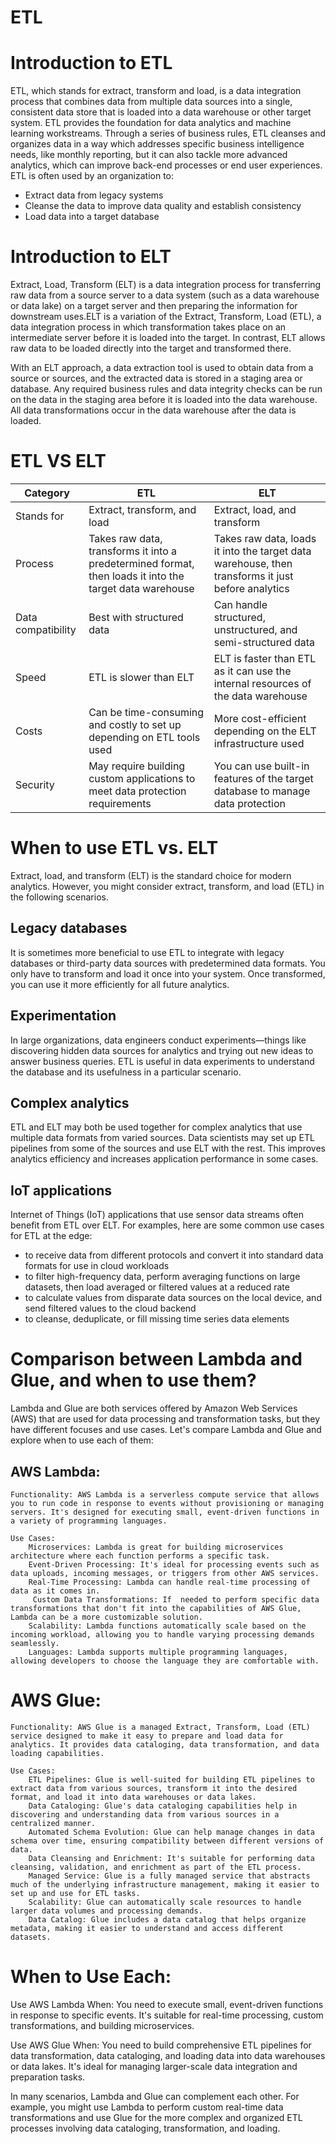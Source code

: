 # ETL

# Introduction to ETL 
ETL, which stands for extract, transform and load, is a data integration process that combines data from multiple data sources into a single, consistent data store that is loaded into a data warehouse or other target system.
ETL provides the foundation for data analytics and machine learning workstreams. Through a series of business rules, ETL cleanses and organizes data in a way which addresses specific business intelligence needs, like monthly reporting, but it can also tackle more advanced analytics, which can improve back-end processes or end user experiences. ETL is often used by an organization to: 

- Extract data from legacy systems
- Cleanse the data to improve data quality and establish consistency
- Load data into a target database

# Introduction to ELT
Extract, Load, Transform (ELT) is a data integration process for transferring raw data from a source server to a data system (such as a data warehouse or data lake) on a target server and then preparing the information for downstream uses.ELT is a variation of the Extract, Transform, Load (ETL), a data integration process in which transformation takes place on an intermediate server before it is loaded into the target. In contrast, ELT allows raw data to be loaded directly into the target and transformed there.

With an ELT approach, a data extraction tool is used to obtain data from a source or sources, and the extracted data is stored in a staging area or database. Any required business rules and data integrity checks can be run on the data in the staging area before it is loaded into the data warehouse. All data transformations occur in the data warehouse after the data is loaded.

# ETL VS ELT

| Category | ETL | ELT |
| -------  | ------| ------- |
| Stands for |Extract, transform, and load   | Extract, load, and transform |
|	Process | Takes raw data, transforms it into a predetermined format, then loads it into the target data warehouse|Takes raw data, loads it into the target data warehouse, then transforms it just before analytics|
|Data compatibility|Best with structured data|Can handle structured, unstructured, and semi-structured data|
|Speed|ETL is slower than ELT|ELT is faster than ETL as it can use the internal resources of the data warehouse|
|Costs|Can be time-consuming and costly to set up depending on ETL tools used|More cost-efficient depending on the ELT infrastructure used|
|Security|May require building custom applications to meet data protection requirements|You can use built-in features of the target database to manage data protection|

# When to use ETL vs. ELT
Extract, load, and transform (ELT) is the standard choice for modern analytics. However, you might consider extract, transform, and load (ETL) in the following scenarios.

## Legacy databases
It is sometimes more beneficial to use ETL to integrate with legacy databases or third-party data sources with predetermined data formats. You only have to transform and load it once into your system. Once transformed, you can use it more efficiently for all future analytics.

## Experimentation
In large organizations, data engineers conduct experiments—things like discovering hidden data sources for analytics and trying out new ideas to answer business queries. ETL is useful in data experiments to understand the database and its usefulness in a particular scenario.

## Complex analytics
ETL and ELT may both be used together for complex analytics that use multiple data formats from varied sources. Data scientists may set up ETL pipelines from some of the sources and use ELT with the rest. This improves analytics efficiency and increases application performance in some cases.

## IoT applications
Internet of Things (IoT) applications that use sensor data streams often benefit from ETL over ELT. For examples, here are some common use cases for ETL at the edge:
* to receive data from different protocols and convert it into standard data formats for use in cloud workloads
* to filter high-frequency data, perform averaging functions on large datasets, then load averaged or filtered values at a reduced rate
* to calculate values from disparate data sources on the local device, and send filtered values to the cloud backend
* to cleanse, deduplicate, or fill missing time series data elements


# Comparison between Lambda and Glue, and when to use them?

Lambda and Glue are both services offered by Amazon Web Services (AWS) that are used for data processing and transformation tasks, but they have different focuses and use cases. Let's compare Lambda and Glue and explore when to use each of them:

## AWS Lambda:

    Functionality: AWS Lambda is a serverless compute service that allows you to run code in response to events without provisioning or managing servers. It's designed for executing small, event-driven functions in a variety of programming languages.

    Use Cases:
        Microservices: Lambda is great for building microservices architecture where each function performs a specific task.
        Event-Driven Processing: It's ideal for processing events such as data uploads, incoming messages, or triggers from other AWS services.
        Real-Time Processing: Lambda can handle real-time processing of data as it comes in.
         Custom Data Transformations: If  needed to perform specific data transformations that don't fit into the capabilities of AWS Glue, Lambda can be a more customizable solution.
        Scalability: Lambda functions automatically scale based on the incoming workload, allowing you to handle varying processing demands seamlessly.
        Languages: Lambda supports multiple programming languages, allowing developers to choose the language they are comfortable with.

# AWS Glue:

    Functionality: AWS Glue is a managed Extract, Transform, Load (ETL) service designed to make it easy to prepare and load data for analytics. It provides data cataloging, data transformation, and data loading capabilities.

    Use Cases:
        ETL Pipelines: Glue is well-suited for building ETL pipelines to extract data from various sources, transform it into the desired format, and load it into data warehouses or data lakes.
        Data Cataloging: Glue's data cataloging capabilities help in discovering and understanding data from various sources in a centralized manner.
        Automated Schema Evolution: Glue can help manage changes in data schema over time, ensuring compatibility between different versions of data.
        Data Cleansing and Enrichment: It's suitable for performing data cleansing, validation, and enrichment as part of the ETL process.
        Managed Service: Glue is a fully managed service that abstracts much of the underlying infrastructure management, making it easier to set up and use for ETL tasks.
        Scalability: Glue can automatically scale resources to handle larger data volumes and processing demands.
        Data Catalog: Glue includes a data catalog that helps organize metadata, making it easier to understand and access different datasets.

# When to Use Each:

Use AWS Lambda When: You need to execute small, event-driven functions in response to specific events. It's suitable for real-time processing, custom transformations, and building microservices.

Use AWS Glue When: You need to build comprehensive ETL pipelines for data transformation, data cataloging, and loading data into data warehouses or data lakes. It's ideal for managing larger-scale data integration and preparation tasks.

In many scenarios, Lambda and Glue can complement each other. For example, you might use Lambda to perform custom real-time data transformations and use Glue for the more complex and organized ETL processes involving data cataloging, transformation, and loading.


